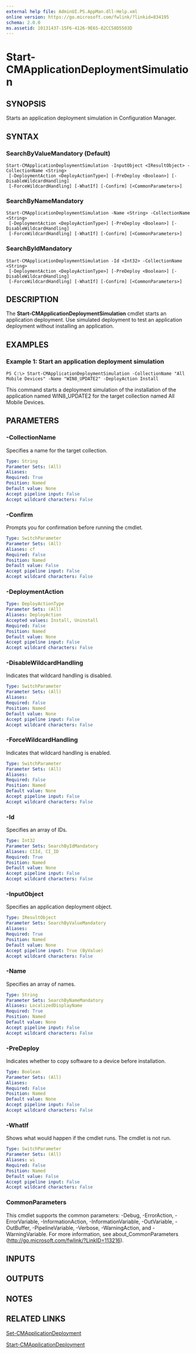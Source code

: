 ```yaml
---
external help file: AdminUI.PS.AppMan.dll-Help.xml
online version: https://go.microsoft.com/fwlink/?linkid=834195
schema: 2.0.0
ms.assetid: 10131437-15F6-4126-9E65-82CC58D5503D
---
```


# Start-CMApplicationDeploymentSimulation

## SYNOPSIS
Starts an application deployment simulation in Configuration Manager.

## SYNTAX

### SearchByValueMandatory (Default)
```
Start-CMApplicationDeploymentSimulation -InputObject <IResultObject> -CollectionName <String>
 [-DeploymentAction <DeployActionType>] [-PreDeploy <Boolean>] [-DisableWildcardHandling]
 [-ForceWildcardHandling] [-WhatIf] [-Confirm] [<CommonParameters>]
```

### SearchByNameMandatory
```
Start-CMApplicationDeploymentSimulation -Name <String> -CollectionName <String>
 [-DeploymentAction <DeployActionType>] [-PreDeploy <Boolean>] [-DisableWildcardHandling]
 [-ForceWildcardHandling] [-WhatIf] [-Confirm] [<CommonParameters>]
```

### SearchByIdMandatory
```
Start-CMApplicationDeploymentSimulation -Id <Int32> -CollectionName <String>
 [-DeploymentAction <DeployActionType>] [-PreDeploy <Boolean>] [-DisableWildcardHandling]
 [-ForceWildcardHandling] [-WhatIf] [-Confirm] [<CommonParameters>]
```

## DESCRIPTION
The **Start-CMApplicationDeploymentSimulation** cmdlet starts an application deployment.
Use simulated deployment to test an application deployment without installing an application.

## EXAMPLES

### Example 1: Start an application deployment simulation
```
PS C:\> Start-CMApplicationDeploymentSimulation -CollectionName "All Mobile Devices" -Name "WIN8_UPDATE2" -DeployAction Install
```

This command starts a deployment simulation of the installation of the application named WIN8_UPDATE2 for the target collection named All Mobile Devices.

## PARAMETERS

### -CollectionName
Specifies a name for the target collection.

```yaml
Type: String
Parameter Sets: (All)
Aliases: 
Required: True
Position: Named
Default value: None
Accept pipeline input: False
Accept wildcard characters: False
```

### -Confirm
Prompts you for confirmation before running the cmdlet.

```yaml
Type: SwitchParameter
Parameter Sets: (All)
Aliases: cf
Required: False
Position: Named
Default value: False
Accept pipeline input: False
Accept wildcard characters: False
```

### -DeploymentAction


```yaml
Type: DeployActionType
Parameter Sets: (All)
Aliases: DeployAction
Accepted values: Install, Uninstall
Required: False
Position: Named
Default value: None
Accept pipeline input: False
Accept wildcard characters: False
```

### -DisableWildcardHandling
Indicates that wildcard handling is disabled.

```yaml
Type: SwitchParameter
Parameter Sets: (All)
Aliases: 
Required: False
Position: Named
Default value: None
Accept pipeline input: False
Accept wildcard characters: False
```

### -ForceWildcardHandling
Indicates that wildcard handling is enabled.

```yaml
Type: SwitchParameter
Parameter Sets: (All)
Aliases: 
Required: False
Position: Named
Default value: None
Accept pipeline input: False
Accept wildcard characters: False
```

### -Id
Specifies an array of IDs.

```yaml
Type: Int32
Parameter Sets: SearchByIdMandatory
Aliases: CIId, CI_ID
Required: True
Position: Named
Default value: None
Accept pipeline input: False
Accept wildcard characters: False
```

### -InputObject
Specifies an application deployment object.

```yaml
Type: IResultObject
Parameter Sets: SearchByValueMandatory
Aliases: 
Required: True
Position: Named
Default value: None
Accept pipeline input: True (ByValue)
Accept wildcard characters: False
```

### -Name
Specifies an array of names.

```yaml
Type: String
Parameter Sets: SearchByNameMandatory
Aliases: LocalizedDisplayName
Required: True
Position: Named
Default value: None
Accept pipeline input: False
Accept wildcard characters: False
```

### -PreDeploy
Indicates whether to copy software to a device before installation.

```yaml
Type: Boolean
Parameter Sets: (All)
Aliases: 
Required: False
Position: Named
Default value: None
Accept pipeline input: False
Accept wildcard characters: False
```

### -WhatIf
Shows what would happen if the cmdlet runs.
The cmdlet is not run.

```yaml
Type: SwitchParameter
Parameter Sets: (All)
Aliases: wi
Required: False
Position: Named
Default value: False
Accept pipeline input: False
Accept wildcard characters: False
```

### CommonParameters
This cmdlet supports the common parameters: -Debug, -ErrorAction, -ErrorVariable, -InformationAction, -InformationVariable, -OutVariable, -OutBuffer, -PipelineVariable, -Verbose, -WarningAction, and -WarningVariable. For more information, see about_CommonParameters (http://go.microsoft.com/fwlink/?LinkID=113216).

## INPUTS

## OUTPUTS

## NOTES

## RELATED LINKS

[Set-CMApplicationDeployment](./Set-CMApplicationDeployment.md)

[Start-CMApplicationDeployment](./Start-CMApplicationDeployment.md)

